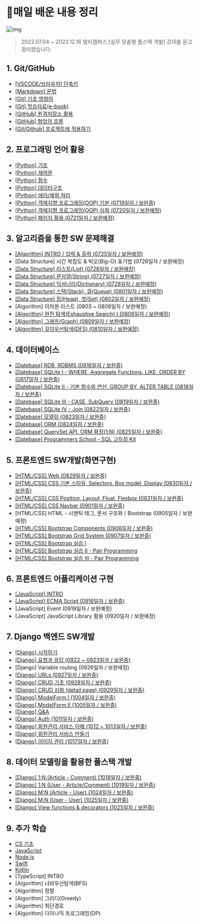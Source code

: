 # 💾매일 배운 내용 정리

![img](https://media.tenor.com/images/4c62b8664b2aa5d5c16e080936e52a88/tenor.gif)

> 2022.07.04 ~ 2022.12.16 멀티캠퍼스 [실무 맞춤형 풀스택 개발] 강의를 듣고 정리했습니다.


## 1. Git/GitHub

* [[VSCODE/브라우저] 단축키](notes/shortcuts.md)
* [[Markdown] 문법](notes/markdown_gram.md)
* [[Git] 기초 명령어](notes/git_command.md)
* [[Git] 학습자료(e-book)](http://git-scm.com/book/ko/v2)
* [[GitHub] 원격저장소 활용](notes/remote_repo.md)
* [[GitHub] 협업의 흐름](notes/github_flow.md)
* [[Git/Github] 프로젝트에 적용하기](notes/github_pjt.md)

## 2. 프로그래밍 언어 활용

* [[Python] 기초](notes/py_basics.md)
* [[Python] 제어문](notes/py_ctrlstate.md)
* [[Python] 함수](notes/py_function.md) 
* [[Python] 데이터구조](notes/py_datast.md)
* [[Python] 에러/예외 처리](notes/py_error.md)
* [[Python] 객체지향 프로그래밍(OOP) 기본 (0719일자 / 보완중)](notes/py_OOP1.md)
* [[Python] 객체지향 프로그래밍(OOP) 심화 (0720일자 / 보완예정)](notes/py_OOP2.md)
* [[Python] 패키지 활용 (0721일자 / 보완예정)](notes/py_final.md)

## 3. 알고리즘을 통한 SW 문제해결

* [[Algorithm] INTRO / 입력 & 출력 (0725일자 / 보완예정)](notes/algo_intro.md)
* [Data Structure] 시간 복잡도 & 빅오(Big-O) 표기법 (0726일자 / 보완예정)
* [[Data Structure] 리스트(List) (0726일자 / 보완예정)](https://github.com/code-sum/Algorithm/tree/master/BOJ/220726)
* [[Data Structure] 문자열(String) (0727일자 / 보완예정)](https://github.com/code-sum/Algorithm/tree/master/BOJ/220727)
* [[Data Structure] 딕셔너리(Dictionary) (0728일자 / 보완예정)](https://github.com/code-sum/Algorithm/tree/master/BOJ/220728)
* [[Data Structure] 스택(Stack), 큐(Queue) (0801일자 / 보완예정)](https://github.com/code-sum/Algorithm/tree/master/BOJ/220801)
* [[Data Structure] 힙(Heap), 셋(Set) (0802일자 / 보완예정)](https://github.com/code-sum/Algorithm/tree/master/BOJ/220802)
* [Algorithm] 이차원 리스트 (0803 ~ 0808일자 / 보완예정)
* [[Algorithm] 완전 탐색(Exhaustive Search) I (0808일자 / 보완예정)](https://github.com/code-sum/Algorithm/tree/master/BOJ/220808)
* [[Algorithm] 그래프(Graph) (0809일자 / 보완예정)](https://github.com/code-sum/Algorithm/tree/master/BOJ/220809)
* [[Algorithm] 깊이우선탐색(DFS) (0810일자 / 보완예정)](https://github.com/code-sum/Algorithm/tree/master/BOJ/220810)

## 4. 데이터베이스

- [[Datebase] RDB, RDBMS (0816일자 / 보완중)](practices/DB/assignment/220816.md)
- [[Datebase] SQLite I - WHERE, Aggregate Functions, LIKE, ORDER BY (0817일자 / 보완중)](practices/DB/assignment/220817.md)
- [[Datebase] SQLite II - 기본 함수와 연산, GROUP BY, ALTER TABLE (0818일자 / 보완중)](practices/DB/assignment/220818.md)
- [[Datebase] SQLite III - CASE, SubQuery (0819일자 / 보완중)](practices/DB/assignment/220819.md)
- [[Datebase] SQLite IV - Join (0822일자 / 보완중)](practices/DB/assignment/220822.md)
- [[Datebase] 모델링 (0823일자 / 보완중)](practices/DB/assignment/220823.md)
- [[Datebase] ORM (0824일자 / 보완중)](practices/DB/assignment/220824.md)
- [[Datebase] QuerySet API, ORM 확장(1:N) (0825일자 / 보완중)](practices/DB/assignment/220825.md)
- [[Datebase] Programmers School - SQL 고득점 Kit](practices/DB/assignment/220826.md)

## 5. 프론트엔드 SW개발(화면구현)

- [[HTML/CSS] Web (0829일자 / 보완중)](practices/Web/220829)
- [[HTML/CSS] CSS 기본 스타일, Selectors, Box model, Display (0830일자 / 보완중)](practices/Web/assignment/220830)
- [[HTML/CSS] CSS Position, Layout, Float, Flexbox (0831일자 / 보완중)](practices/Web/assignment/220831)
- [[HTML/CSS] CSS Navbar (0901일자 / 보완중)](practices/Web/220901)
- [HTML/CSS] HTML - 시맨틱 태그, 문서 구조화 / Bootstrap (0905일자 / 보완예정)
- [[HTML/CSS] Bootstrap Components (0906일자 / 보완중)](practices/Web/assignment/220906)
- [[HTML/CSS] Bootstrap Grid System (0907일자 / 보완중)](practices/Web/assignment/220907)
- [[HTML/CSS] Bootstrap 실습 I](practices/Web/assignment/220908)
- [[HTML/CSS] Bootstrap 실습 II - Pair Programming](practices/Web/assignment/220913)
- [[HTML/CSS] Bootstrap 실습 III - Pair Programming](https://github.com/code-sum/HJSG_PJT01)

## 6. 프론트엔드 어플리케이션 구현

* [[JavaScript] INTRO](notes/js_intro.md)
* [[JavaScript] ECMA Script (0916일자 / 보완중)](notes/js_ecma.md)
* [JavaScript] Event (0919일자 / 보완예정)
* [JavaScript] JavaScript Library 활용 (0920일자 / 보완예정)

## 7. Django 백엔드 SW개발

* [[Django] 시작하기](notes/dj_intro.md)
* [[Django] 요청과 응답 (0922 ~ 0923일자 / 보완중)](notes/dj_uvt.md)
* [Django] Variable routing (0926일자 / 보완예정)
* [[Django] URLs (0927일자 / 보완중)](notes/dj_urls.md)
* [[Django] CRUD 기초 (0928일자 / 보완중)](notes/dj_crud.md)
* [[Django] CRUD 심화 (detail page) (0929일자 / 보완중)](notes/dj_crud2.md)
* [[Django] ModelForm I (1004일자 / 보완중)](notes/dj_modelform.md)
* [[Django] ModelForm II (1005일자 / 보완중)](notes/dj_modelform2.md)
* [[Django] Q&A](notes/dj_qna.md)
* [[Django] Auth (1011일자 / 보완중)](notes/dj_auth.md)
* [[Django] 회원관리 서비스 이해 (1012 ~ 1013일자 / 보완중)](notes/dj_member_logic.md)
* [[Django] 회원관리 서비스 만들기](notes/dj_member.md)
* [[Django] 이미지 관리 (1017일자 / 보완중)](notes/dj_image.md)

## 8. 데이터 모델링을 활용한 풀스택 개발

- [[Django] 1:N (Article - Comment) (1018일자 / 보완중)](notes/dj_rdbms1.md)
- [[Django] 1:N (User - Article/Comment) (1019일자 / 보완중)](notes/dj_rdbms2.md)
- [[Django] M:N (Article - User) (1024일자 / 보완중)](notes/dj_rdbms3.md)
- [[Django] M:N (User - User) (1025일자 / 보완중)](notes/dj_rdbms4.md)
- [[Django] View functions & decorators (1025일자 / 보완중)](notes/dj_views.md)

## 9. 추가 학습

* [CS 기초](https://www.boostcourse.org/cs112)
* [JavaScript](https://www.boostcourse.org/cs124)
* [Node.js](https://opentutorials.org/module/3549)
* [Swift](https://www.boostcourse.org/mo122)
* [Kotlin](https://www.boostcourse.org/mo132)
* [TypeScript] INTRO
* [Algorithm] 너비우선탐색(BFS)
* [Algorithm] 정렬
* [Algorithm] 그리디(Greedy)
* [Algorithm] 최단경로
* [Algorithm] 다이나믹 프로그래밍(DP)
